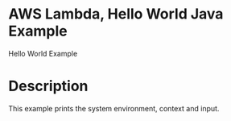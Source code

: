 # AWS Lambda, Hello World Java Example

Hello World Example

# Description

This example prints the system environment, context and input.